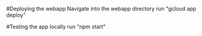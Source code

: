 
#Deploying the webapp
Navigate into the webapp directory
run "gcloud app deploy"

#Testing the app locally
run "npm start"

